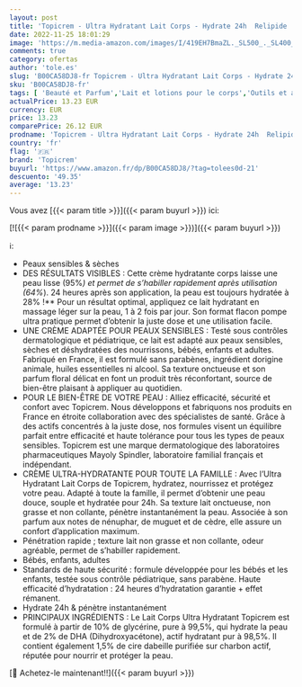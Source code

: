```yaml
---
layout: post
title: 'Topicrem - Ultra Hydratant Lait Corps - Hydrate 24h  Relipide  Protège la Peau - Texture Onctueuse  Odeur Délicate - Crème Hydratante pour Peaux Sensibles - Fabrication Française - 2x500 ml'
date: 2022-11-25 18:01:29
image: 'https://m.media-amazon.com/images/I/419EH7BmaZL._SL500_._SL400_.jpg'
comments: true
category: ofertas
author: 'tole.es'
slug: 'B00CA58DJ8-fr Topicrem - Ultra Hydratant Lait Corps - Hydrate 24h...'
sku: 'B00CA58DJ8-fr'
tags: [ 'Beauté et Parfum','Lait et lotions pour le corps','Outils et accessoires','Soins hydratants pour le corps','Soins pour la peau','Soins pour le corps','topicrem','🇫🇷', ]
actualPrice: 13.23 EUR
currency: EUR
price: 13.23
comparePrice: 26.12 EUR
prodname: 'Topicrem - Ultra Hydratant Lait Corps - Hydrate 24h  Relipide  Protège la Peau - Texture Onctueuse  Odeur Délicate - Crème Hydratante pour Peaux Sensibles - Fabrication Française - 2x500 ml'
country: 'fr'
flag: '🇫🇷'
brand: 'Topicrem'
buyurl: 'https://www.amazon.fr/dp/B00CA58DJ8/?tag=tolees0d-21'
descuento: '49.35'
average: '13.23'
---
```


Vous avez [{{< param title >}}]({{< param buyurl >}}) ici:

[![{{< param prodname >}}]({{< param image >}})]({{< param buyurl >}})

ℹ️:

- Peaux sensibles & sèches
- DES RÉSULTATS VISIBLES : Cette crème hydratante corps laisse une peau lisse (95%*) et permet de s’habiller rapidement après utilisation (64%*). 24 heures après son application, la peau est toujours hydratée à 28% !** Pour un résultat optimal, appliquez ce lait hydratant en massage léger sur la peau, 1 à 2 fois par jour. Son format flacon pompe ultra pratique permet d’obtenir la juste dose et une utilisation facile.
- UNE CRÈME ADAPTÉE POUR PEAUX SENSIBLES : Testé sous contrôles dermatologique et pédiatrique, ce lait est adapté aux peaux sensibles, sèches et déshydratées des nourrissons, bébés, enfants et adultes. Fabriqué en France, il est formulé sans parabènes, ingrédient dorigine animale, huiles essentielles ni alcool. Sa texture onctueuse et son parfum floral délicat en font un produit très réconfortant, source de bien-être plaisant à appliquer au quotidien.
- POUR LE BIEN-ÊTRE DE VOTRE PEAU : Alliez efficacité, sécurité et confort avec Topicrem. Nous développons et fabriquons nos produits en France en étroite collaboration avec des spécialistes de santé. Grâce à des actifs concentrés à la juste dose, nos formules visent un équilibre parfait entre efficacité et haute tolérance pour tous les types de peaux sensibles. Topicrem est une marque dermatologique des laboratoires pharmaceutiques Mayoly Spindler, laboratoire familial français et indépendant.
- CRÈME ULTRA-HYDRATANTE POUR TOUTE LA FAMILLE : Avec l’Ultra Hydratant Lait Corps de Topicrem, hydratez, nourrissez et protégez votre peau. Adapté à toute la famille, il permet d’obtenir une peau douce, souple et hydratée pour 24h. Sa texture lait onctueuse, non grasse et non collante, pénètre instantanément la peau. Associée à son parfum aux notes de nénuphar, de muguet et de cèdre, elle assure un confort d’application maximum.
- Pénétration rapide ; texture lait non grasse et non collante, odeur agréable, permet de s’habiller rapidement.
- Bébés, enfants, adultes
- Standards de haute sécurité : formule développée pour les bébés et les enfants, testée sous contrôle pédiatrique, sans parabène. Haute efficacité d’hydratation : 24 heures d’hydratation garantie + effet rémanent.
- Hydrate 24h & pénètre instantanément
- PRINCIPAUX INGRÉDIENTS : Le Lait Corps Ultra Hydratant Topicrem est formulé à partir de 10% de glycérine, pure à 99,5%, qui hydrate la peau et de 2% de DHA (Dihydroxyacétone), actif hydratant pur à 98,5%. Il contient également 1,5% de cire dabeille purifiée sur charbon actif, réputée pour nourrir et protéger la peau.

[🛒 Achetez-le maintenant!!]({{< param buyurl >}})
